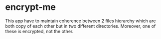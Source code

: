 # encrypt-me

This app have to maintain coherence between 2 files hierarchy which are both copy of each other but in two different directories. Moreover, one of these is encrypted, not the other.
